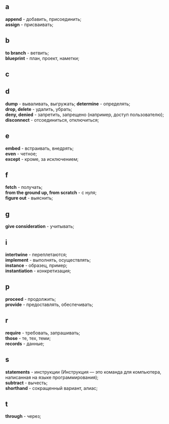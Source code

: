 ## a
**append** - добавить, присоединить;  
**assign** - присваивать;  

## b
**to branch** - ветвить;  
**blueprint** - план, проект, наметки;

## c


## d
**dump** - вываливать, выгружать; 
**determine** - определять;  
**drop, delete** - удалить, убрать;  
 **deny, denied** - запретить, запрещено (например, доступ пользователю);  
**disconnect** - отсоединиться, отключиться;  

## e
**embed** - встраивать, внедрять;  
**even** - четное;  
**except** - кроме, за исключением;

## f
**fetch** - получать;  
**from the ground up, from scratch**  - с нуля;  
**figure out** - выяснить;

## g 
**give consideration** - учитывать;

## i
**intertwine** - переплетаются;  
**implement** - выполнять, осуществлять;  
**instance** - образец, пример;  
**instantiation** - конкретизация;

## p
**proceed** - продолжить;  
**provide** - предоставлять, обеспечивать;

## r
**require** - требовать, запрашивать;  
**those** - те, тех, теми;  
**records** - данные;

## s
**statements** - инструкции (Инструкция — это команда для компьютера, написанная на языке программирования);  
**subtract** - вычесть;  
**shorthand** - сокращенный вариант, алиас;

## t
**through** - через;
